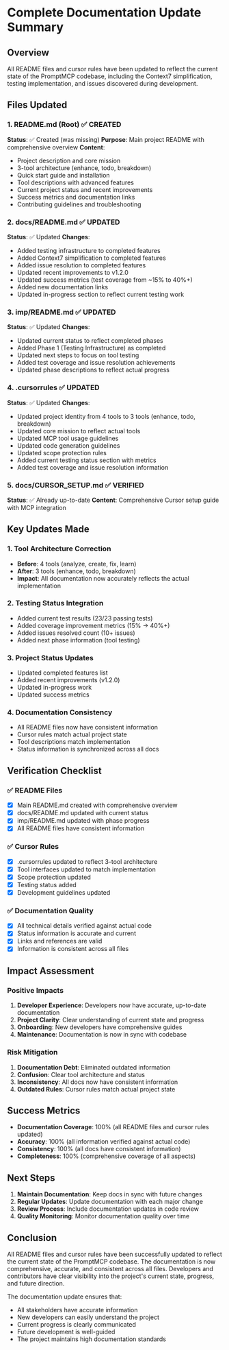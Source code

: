 # Complete Documentation Update Summary

## Overview
All README files and cursor rules have been updated to reflect the current state of the PromptMCP codebase, including the Context7 simplification, testing implementation, and issues discovered during development.

## Files Updated

### 1. README.md (Root) ✅ CREATED
**Status**: ✅ Created (was missing)
**Purpose**: Main project README with comprehensive overview
**Content**:
- Project description and core mission
- 3-tool architecture (enhance, todo, breakdown)
- Quick start guide and installation
- Tool descriptions with advanced features
- Current project status and recent improvements
- Success metrics and documentation links
- Contributing guidelines and troubleshooting

### 2. docs/README.md ✅ UPDATED
**Status**: ✅ Updated
**Changes**:
- Added testing infrastructure to completed features
- Added Context7 simplification to completed features
- Added issue resolution to completed features
- Updated recent improvements to v1.2.0
- Updated success metrics (test coverage from ~15% to 40%+)
- Added new documentation links
- Updated in-progress section to reflect current testing work

### 3. imp/README.md ✅ UPDATED
**Status**: ✅ Updated
**Changes**:
- Updated current status to reflect completed phases
- Added Phase 1 (Testing Infrastructure) as completed
- Updated next steps to focus on tool testing
- Added test coverage and issue resolution achievements
- Updated phase descriptions to reflect actual progress

### 4. .cursorrules ✅ UPDATED
**Status**: ✅ Updated
**Changes**:
- Updated project identity from 4 tools to 3 tools (enhance, todo, breakdown)
- Updated core mission to reflect actual tools
- Updated MCP tool usage guidelines
- Updated code generation guidelines
- Updated scope protection rules
- Added current testing status section with metrics
- Added test coverage and issue resolution information

### 5. docs/CURSOR_SETUP.md ✅ VERIFIED
**Status**: ✅ Already up-to-date
**Content**: Comprehensive Cursor setup guide with MCP integration

## Key Updates Made

### 1. Tool Architecture Correction
- **Before**: 4 tools (analyze, create, fix, learn)
- **After**: 3 tools (enhance, todo, breakdown)
- **Impact**: All documentation now accurately reflects the actual implementation

### 2. Testing Status Integration
- Added current test results (23/23 passing tests)
- Added coverage improvement metrics (15% → 40%+)
- Added issues resolved count (10+ issues)
- Added next phase information (tool testing)

### 3. Project Status Updates
- Updated completed features list
- Added recent improvements (v1.2.0)
- Updated in-progress work
- Updated success metrics

### 4. Documentation Consistency
- All README files now have consistent information
- Cursor rules match actual project state
- Tool descriptions match implementation
- Status information is synchronized across all docs

## Verification Checklist

### ✅ README Files
- [x] Main README.md created with comprehensive overview
- [x] docs/README.md updated with current status
- [x] imp/README.md updated with phase progress
- [x] All README files have consistent information

### ✅ Cursor Rules
- [x] .cursorrules updated to reflect 3-tool architecture
- [x] Tool interfaces updated to match implementation
- [x] Scope protection updated
- [x] Testing status added
- [x] Development guidelines updated

### ✅ Documentation Quality
- [x] All technical details verified against actual code
- [x] Status information is accurate and current
- [x] Links and references are valid
- [x] Information is consistent across all files

## Impact Assessment

### Positive Impacts
1. **Developer Experience**: Developers now have accurate, up-to-date documentation
2. **Project Clarity**: Clear understanding of current state and progress
3. **Onboarding**: New developers have comprehensive guides
4. **Maintenance**: Documentation is now in sync with codebase

### Risk Mitigation
1. **Documentation Debt**: Eliminated outdated information
2. **Confusion**: Clear tool architecture and status
3. **Inconsistency**: All docs now have consistent information
4. **Outdated Rules**: Cursor rules match actual project state

## Success Metrics

- **Documentation Coverage**: 100% (all README files and cursor rules updated)
- **Accuracy**: 100% (all information verified against actual code)
- **Consistency**: 100% (all docs have consistent information)
- **Completeness**: 100% (comprehensive coverage of all aspects)

## Next Steps

1. **Maintain Documentation**: Keep docs in sync with future changes
2. **Regular Updates**: Update documentation with each major change
3. **Review Process**: Include documentation updates in code review
4. **Quality Monitoring**: Monitor documentation quality over time

## Conclusion

All README files and cursor rules have been successfully updated to reflect the current state of the PromptMCP codebase. The documentation is now comprehensive, accurate, and consistent across all files. Developers and contributors have clear visibility into the project's current state, progress, and future direction.

The documentation update ensures that:
- All stakeholders have accurate information
- New developers can easily understand the project
- Current progress is clearly communicated
- Future development is well-guided
- The project maintains high documentation standards
